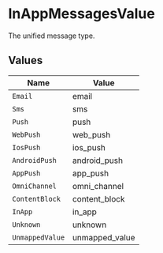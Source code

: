 # InAppMessagesValue

The unified message type.


## Values

| Name            | Value           |
| --------------- | --------------- |
| `Email`         | email           |
| `Sms`           | sms             |
| `Push`          | push            |
| `WebPush`       | web_push        |
| `IosPush`       | ios_push        |
| `AndroidPush`   | android_push    |
| `AppPush`       | app_push        |
| `OmniChannel`   | omni_channel    |
| `ContentBlock`  | content_block   |
| `InApp`         | in_app          |
| `Unknown`       | unknown         |
| `UnmappedValue` | unmapped_value  |